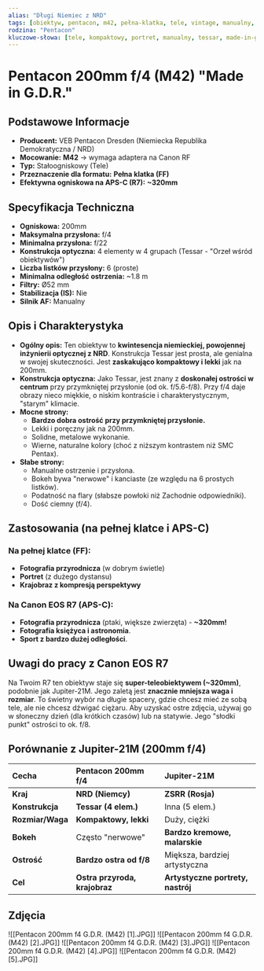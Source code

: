 ```yaml
---
alias: "Długi Niemiec z NRD"
tags: [obiektyw, pentacon, m42, pełna-klatka, tele, vintage, manualny, nr-ddr, gdr]
rodzina: "Pentacon"
kluczowe-słowa: [tele, kompaktowy, portret, manualny, tessar, made-in-gdr]
---
```


# Pentacon 200mm f/4 (M42) "Made in G.D.R."

## Podstawowe Informacje
- **Producent:** VEB Pentacon Dresden (Niemiecka Republika Demokratyczna / NRD)
- **Mocowanie:** **M42** → wymaga adaptera na Canon RF
- **Typ:** Stałoogniskowy (Tele)
- **Przeznaczenie dla formatu:** **Pełna klatka (FF)**
- **Efektywna ogniskowa na APS-C (R7):** **~320mm**

## Specyfikacja Techniczna
- **Ogniskowa:** 200mm
- **Maksymalna przysłona:** f/4
- **Minimalna przysłona:** f/22
- **Konstrukcja optyczna:** 4 elementy w 4 grupach (Tessar - "Orzeł wśród obiektywów")
- **Liczba listków przysłony:** 6 (proste)
- **Minimalna odległość ostrzenia:** ~1.8 m
- **Filtry:** Ø52 mm
- **Stabilizacja (IS):** Nie
- **Silnik AF:** Manualny

## Opis i Charakterystyka
- **Ogólny opis:** Ten obiektyw to **kwintesencja niemieckiej, powojennej inżynierii optycznej z NRD**. Konstrukcja Tessar jest prosta, ale genialna w swojej skuteczności. Jest **zaskakująco kompaktowy i lekki** jak na 200mm.
- **Konstrukcja optyczna:** Jako Tessar, jest znany z **doskonałej ostrości w centrum** przy przymkniętej przysłonie (od ok. f/5.6-f/8). Przy f/4 daje obrazy nieco miękkie, o niskim kontraście i charakterystycznym, "starym" klimacie.
- **Mocne strony:**
    - **Bardzo dobra ostrość przy przymkniętej przysłonie.**
    - Lekki i poręczny jak na 200mm.
    - Solidne, metalowe wykonanie.
    - Wierne, naturalne kolory (choć z niższym kontrastem niż SMC Pentax).
- **Słabe strony:**
    - Manualne ostrzenie i przysłona.
    - Bokeh bywa "nerwowe" i kanciaste (ze względu na 6 prostych listków).
    - Podatność na flary (słabsze powłoki niż Zachodnie odpowiedniki).
    - Dość ciemny (f/4).

## Zastosowania (na pełnej klatce i APS-C)
### Na pełnej klatce (FF):
- **Fotografia przyrodnicza** (w dobrym świetle)
- **Portret** (z dużego dystansu)
- **Krajobraz z kompresją perspektywy**

### Na Canon EOS R7 (APS-C):
- **Fotografia przyrodnicza** (ptaki, większe zwierzęta) - **~320mm!**
- **Fotografia księżyca i astronomia**.
- **Sport z bardzo dużej odległości**.

## Uwagi do pracy z Canon EOS R7
Na Twoim R7 ten obiektyw staje się **super-teleobiektywem (~320mm)**, podobnie jak Jupiter-21M. Jego zaletą jest **znacznie mniejsza waga i rozmiar**. To świetny wybór na długie spacery, gdzie chcesz mieć ze sobą tele, ale nie chcesz dźwigać ciężaru. Aby uzyskać ostre zdjęcia, używaj go w słoneczny dzień (dla krótkich czasów) lub na statywie. Jego "słodki punkt" ostrości to ok. f/8.

## Porównanie z Jupiter-21M (200mm f/4)
| Cecha | **Pentacon 200mm f/4** | **Jupiter-21M** |
| :--- | :--- | :--- |
| **Kraj** | **NRD (Niemcy)** | **ZSRR (Rosja)** |
| **Konstrukcja** | **Tessar (4 elem.)** | Inna (5 elem.) |
| **Rozmiar/Waga** | **Kompaktowy, lekki** | Duży, ciężki |
| **Bokeh** | Często "nerwowe" | **Bardzo kremowe, malarskie** |
| **Ostrość** | **Bardzo ostra od f/8** | Miększa, bardziej artystyczna |
| **Cel** | **Ostra przyroda, krajobraz** | **Artystyczne portrety, nastrój** |


## Zdjęcia
![[Pentacon 200mm f4  G.D.R.  (M42) [1].JPG]]
![[Pentacon 200mm f4  G.D.R.  (M42) [2].JPG]]
![[Pentacon 200mm f4  G.D.R.  (M42) [3].JPG]]
![[Pentacon 200mm f4  G.D.R.  (M42) [4].JPG]]
![[Pentacon 200mm f4  G.D.R.  (M42) [5].JPG]]
